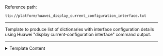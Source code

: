 Reference path:
```
ttp://platform/huawei_display_current_configuration_interface.txt
```

---



Template to produce list of dictionaries with interface configuration details using 
Huawei "display current-configuration interface" command output.



---

<details><summary>Template Content</summary>
```
<doc>
Template to produce list of dictionaries with interface configuration details using 
Huawei "display current-configuration interface" command output.
</doc>

<group>
interface {{ interface }}
 vlan-type dot1q {{ dot1q }}
 dot1q termination vid {{ dot1q }}
 mtu {{ mtu }}
 description {{ description | re(".*") }}
 ip binding vpn-instance {{ vrf }}
 ip address {{ ipv4 }} {{ mask_v4 }}
 ipv6 address {{ ipv6 }}/{{ mask_v6 }}
 shutdown {{ disabled | set(True) }}
 qos-profile {{ qos_policy_in }} inbound {{ ignore("PHRASE") }}
 qos-profile {{ qos_policy_out }} outbound {{ ignore("PHRASE") }}
# {{ _end_ }}
</group>
```
</details>